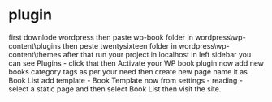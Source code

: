 # plugin
first downlode wordpress
then paste wp-book folder in wordpress\wp-content\plugins
then peste twentysixteen folder in wordpress\wp-content\themes
after that run your project in localhost
in left sidebar you can see Plugins - click that then Activate your WP book plugin
now add new books category tags as per your need 
then create new page name it as Book List add template - Book Template 
now from settings - reading - select a static page and then select Book List 
then visit the site.
